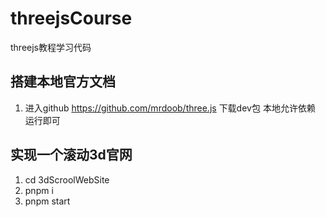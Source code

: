 # threejsCourse
threejs教程学习代码

## 搭建本地官方文档
1.  进入github  https://github.com/mrdoob/three.js 下载dev包 本地允许依赖 运行即可

## 实现一个滚动3d官网
1. cd 3dScroolWebSite 
2. pnpm i
3. pnpm start

